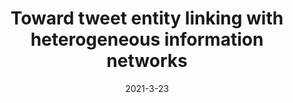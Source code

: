---
title: "Toward tweet entity linking with heterogeneous information networks"
collection: publications
date: 2021-3-23
venue: 'IEEE Transactions on Knowledge and Data Engineering'
paperurl: 'https://arxiv.org/pdf/2206.11130'
---